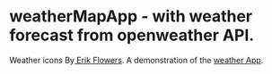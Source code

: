# weatherMapApp - with weather forecast from openweather API.

Weather icons By<a
            href="https://erikflowers.github.io/weather-icons/"
          >
Erik Flowers</a
          >. A demonstration of the 
<a href="https://weathermapapp.netlify.app/"> weather App<a>.
